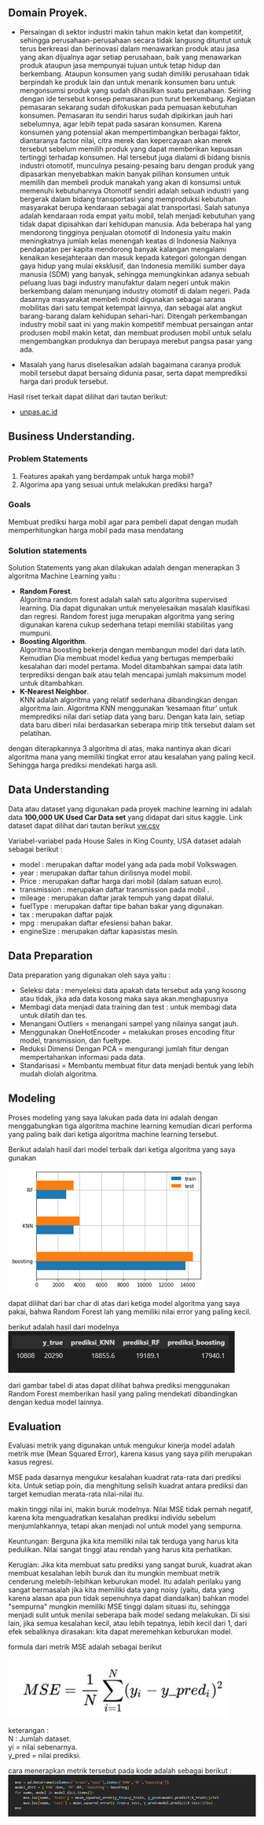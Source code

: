 ## Domain Proyek.

- Persaingan di sektor industri makin tahun makin ketat dan kompetitif, sehingga perusahaan-perusahaan secara tidak langusng dituntut untuk terus berkreasi dan berinovasi dalam menawarkan produk atau jasa yang akan dijualnya
  agar setiap perusahaan, baik yang menawarkan produk ataupun jasa mempunyai tujuan untuk tetap hidup dan berkembang. Ataupun konsumen yang sudah dimiliki perusahaan tidak berpindah ke produk lain dan untuk menarik konsumen baru untuk
  mengonsumsi produk yang sudah dihasilkan suatu perusahaan. Seiring dengan ide tersebut konsep pemasaran pun turut berkembang. Kegiatan pemasaran sekarang sudah difokuskan pada pemuasan kebutuhan konsumen. Pemasaran itu sendiri
  harus sudah dipikirkan jauh hari sebelumnya, agar lebih tepat pada sasaran konsumen. Karena konsumen yang potensial akan mempertimbangkan berbagai faktor, diantaranya factor nilai, citra merek dan kepercayaan akan merek tersebut
  sebelum memilih produk yang dapat memberikan kepuasan tertinggi terhadap konsumen. Hal tersebut juga dialami di bidang bisnis industri otomotif, munculnya pesaing-pesaing baru dengan produk yang dipasarkan menyebabkan makin banyak pilihan konsumen untuk memilih dan membeli produk manakah yang akan di konsumsi untuk memenuhi kebutuhannya Otomotif sendiri adalah sebuah industri yang bergerak dalam bidang transportasi yang memproduksi kebutuhan masyarakat berupa kendaraan sebagai
  alat transportasi. Salah satunya adalah kendaraan roda empat yaitu mobil, telah menjadi kebutuhan yang tidak dapat dipisahkan dari kehidupan manusia. Ada beberapa hal yang mendorong tingginya penjualan otomotif di Indonesia yaitu
  makin meningkatnya jumlah kelas menengah keatas di Indonesia Naiknya pendapatan per kapita mendorong banyak kalangan mengalami kenaikan kesejahteraan dan masuk kepada kategori golongan dengan gaya hidup yang mulai eksklusif, dan Indonesia memiliki sumber daya manusia (SDM) yang banyak, sehingga memungkinkan adanya sebuah peluang luas bagi industry manufaktur dalam negeri untuk makin berkembang dalam menunjang industry otomotif di dalam negeri. Pada dasarnya masyarakat membeli mobil digunakan sebagai sarana mobilitas dari satu tempat ketempat lainnya, dan sebagai alat angkut barang-barang dalam
  kehidupan sehari-hari. Ditengah perkembangan industry mobil saat ini yang makin kompetitif membuat persaingan antar produsen mobil makin ketat, dan membuat produsen mobil untuk selalu mengembangkan produknya dan berupaya merebut pangsa pasar yang ada.

- Masalah yang harus diselesaikan adalah bagaimana caranya produk mobil tersebut dapat bersaing didunia pasar, serta dapat memprediksi harga dari produk tersebut.

Hasil riset terkait dapat dilihat dari tautan berikut:

- [unpas.ac.id](http://repository.unpas.ac.id/41755/4/7.%20BAB%201.pdf)

## Business Understanding.

### Problem Statements

1. Features apakah yang berdampak untuk harga mobil?
2. Algorima apa yang sesuai untuk melakukan prediksi harga?

### Goals

Membuat prediksi harga mobil agar para pembeli dapat dengan mudah memperhitungkan harga mobil pada masa mendatang

### Solution statements

Solution Statements yang akan dilakukan adalah dengan menerapkan 3 algoritma Machine Learning yaitu :

- **Random Forest**.<br>
  Algoritma random forest adalah salah satu algoritma supervised learning. Dia dapat digunakan untuk menyelesaikan masalah klasifikasi dan regresi. Random forest juga merupakan algoritma yang sering digunakan karena cukup sederhana tetapi memiliki stabilitas yang mumpuni.
- **Boosting Algorithm**.<br>
  Algoritma boosting bekerja dengan membangun model dari data latih. Kemudian Dia membuat model kedua yang bertugas memperbaiki kesalahan dari model pertama. Model ditambahkan sampai data latih terprediksi dengan baik atau telah mencapai jumlah maksimum model untuk ditambahkan.
- **K-Nearest Neighbor**.<br>
  KNN adalah algoritma yang relatif sederhana dibandingkan dengan algoritma lain. Algoritma KNN menggunakan ‘kesamaan fitur’ untuk memprediksi nilai dari setiap data yang baru. Dengan kata lain, setiap data baru diberi nilai berdasarkan seberapa mirip titik tersebut dalam set pelatihan.

dengan diterapkannya 3 algoritma di atas, maka nantinya akan dicari algoritma mana yang memiliki tingkat error atau kesalahan yang paling kecil. Sehingga harga prediksi mendekati harga asli.

## Data Understanding

Data atau dataset yang digunakan pada proyek machine learning ini adalah data **100,000 UK Used Car Data set** yang didapat dari situs kaggle. Link dataset dapat dilihat dari tautan berikut [vw.csv](https://www.kaggle.com/adityadesai13/used-car-dataset-ford-and-mercedes?select=vw.csv)

Variabel-variabel pada House Sales in King County, USA dataset adalah sebagai berikut :

- model : merupakan daftar model yang ada pada mobil Volkswagen.
- year : merupakan daftar tahun dirilisnya model mobil.
- Price : merupakan daftar harga dari mobil (dalam satuan euro).
- transmission : merupakan daftar transmission pada mobil .
- mileage : merupakan daftar jarak tempuh yang dapat dilalui.
- fuelType : merupakan daftar tipe bahan bakar yang digunakan.
- tax : merupakan daftar pajak
- mpg : merupakan daftar efesiensi bahan bakar.
- engineSize : merupakan daftar kapasistas mesin.

## Data Preparation

Data preparation yang digunakan oleh saya yaitu :

- Seleksi data : menyeleksi data apakah data tersebut ada yang kosong atau tidak, jika ada data kosong maka saya akan.menghapusnya
- Membagi data menjadi data training dan test : untuk membagi data untuk dilatih dan tes.
- Menangani Outliers = menangani sampel yang nilainya sangat jauh.
- Menggunakan OneHotEncoder = melakukan proses encoding fitur model, transmission, dan fueltype.
- Reduksi Dimensi Dengan PCA = mengurangi jumlah fitur dengan mempertahankan informasi pada data.
- Standarisasi = Membantu membuat fitur data menjadi bentuk yang lebih mudah diolah algoritma.

## Modeling

Proses modeling yang saya lakukan pada data ini adalah dengan menggabungkan tiga algoritma machine learning kemudian dicari performa yang paling baik dari ketiga algoritma machine learning tersebut.

Berikut adalah hasil dari model terbaik dari ketiga algoritma yang saya gunakan

![Bar chart](https://raw.githubusercontent.com/onedayxzn/submission_file/master/output.png)

dapat dilihat dari bar char di atas dari ketiga model algoritma yang saya pakai, bahwa Random Forest lah yang memiliki nilai error yang paling kecil.

berikut adalah hasil dari modelnya  
![hasil model predisi](https://raw.githubusercontent.com/onedayxzn/submission_file/master/SharedScreenshot.jpg)

dari gambar tabel di atas dapat dilihat bahwa prediksi menggunakan Random Forest memberikan hasil yang paling mendekati dibandingkan dengan kedua model lainnya.

## Evaluation

Evaluasi metrik yang digunakan untuk mengukur kinerja model adalah metrik mse (Mean Squared Error), karena kasus yang saya pilih merupakan kasus regresi.

MSE pada dasarnya mengukur kesalahan kuadrat rata-rata dari prediksi kita. Untuk setiap poin, dia menghitung selisih kuadrat antara prediksi dan target kemudian merata-rata nilai-nilai itu.

makin tinggi nilai ini, makin buruk modelnya. Nilai MSE tidak pernah negatif, karena kita menguadratkan kesalahan prediksi individu sebelum menjumlahkannya, tetapi akan menjadi nol untuk model yang sempurna.

Keuntungan: Berguna jika kita memiliki nilai tak terduga yang harus kita pedulikan. Nilai sangat tinggi atau rendah yang harus kita perhatikan.<br>

Kerugian: Jika kita membuat satu prediksi yang sangat buruk, kuadrat akan membuat kesalahan lebih buruk dan itu mungkin membuat metrik cenderung melebih-lebihkan keburukan model. Itu adalah perilaku yang sangat bermasalah jika kita memiliki data yang noisy (yaitu, data yang karena alasan apa pun tidak sepenuhnya dapat diandalkan) bahkan model "sempurna" mungkin memiliki MSE tinggi dalam situasi itu, sehingga menjadi sulit untuk menilai seberapa baik model sedang melakukan. Di sisi lain, jika semua kesalahan kecil, atau lebih tepatnya, lebih kecil dari 1, dari efek sebaliknya dirasakan: kita dapat meremehkan keburukan model.

formula dari metrik MSE adalah sebagai berikut

![formula metrik MSE](https://raw.githubusercontent.com/onedayxzn/submission_file/master/2021071619431112f1106e20559e77c855cea11d1b1479.jpeg)

keterangan : <br>
N : Jumlah dataset. <br>
yi = nilai sebenarnya.<br>
y_pred = nilai prediksi.<br>

cara menerapkan metrik tersebut pada kode adalah sebagai berikut :
![kode mse](https://raw.githubusercontent.com/onedayxzn/submission_file/master/SharedScreenshot1.jpg)
